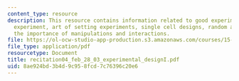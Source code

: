 ```yaml
---
content_type: resource
description: This resource contains information related to good experiment, first
  experiment, art of setting experiments, single cell designs, random assignment,
  the importance of manipulations and interactions.
file: https://ol-ocw-studio-app-production.s3.amazonaws.com/courses/15-310-managerial-psychology-laboratory-spring-2003/8ae924bd3b4d9c958fcd7c76396c20e6_recitation04_feb_28_03_experimental_designI.pdf
file_type: application/pdf
resourcetype: Document
title: recitation04_feb_28_03_experimental_designI.pdf
uid: 8ae924bd-3b4d-9c95-8fcd-7c76396c20e6
---
```

